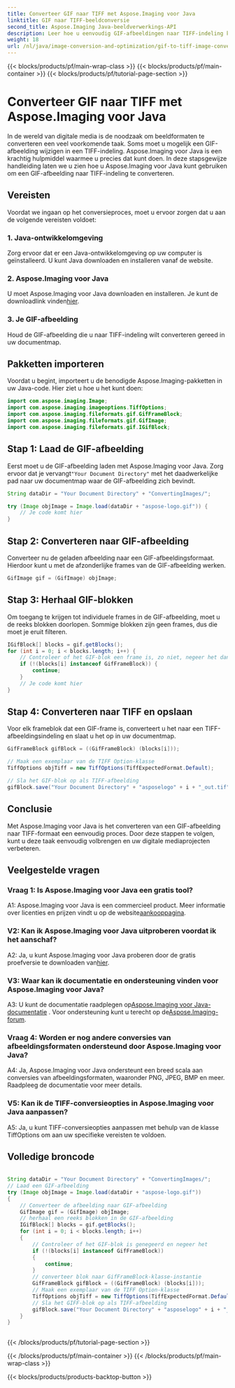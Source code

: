```yaml
---
title: Converteer GIF naar TIFF met Aspose.Imaging voor Java
linktitle: GIF naar TIFF-beeldconversie
second_title: Aspose.Imaging Java-beeldverwerkings-API
description: Leer hoe u eenvoudig GIF-afbeeldingen naar TIFF-indeling kunt converteren met Aspose.Imaging voor Java. Deze stapsgewijze handleiding helpt u op weg met deze krachtige tool.
weight: 18
url: /nl/java/image-conversion-and-optimization/gif-to-tiff-image-conversion/
---
```


{{< blocks/products/pf/main-wrap-class >}}
{{< blocks/products/pf/main-container >}}
{{< blocks/products/pf/tutorial-page-section >}}

# Converteer GIF naar TIFF met Aspose.Imaging voor Java

In de wereld van digitale media is de noodzaak om beeldformaten te converteren een veel voorkomende taak. Soms moet u mogelijk een GIF-afbeelding wijzigen in een TIFF-indeling. Aspose.Imaging voor Java is een krachtig hulpmiddel waarmee u precies dat kunt doen. In deze stapsgewijze handleiding laten we u zien hoe u Aspose.Imaging voor Java kunt gebruiken om een GIF-afbeelding naar TIFF-indeling te converteren.

## Vereisten

Voordat we ingaan op het conversieproces, moet u ervoor zorgen dat u aan de volgende vereisten voldoet:

### 1. Java-ontwikkelomgeving

Zorg ervoor dat er een Java-ontwikkelomgeving op uw computer is geïnstalleerd. U kunt Java downloaden en installeren vanaf de website.

### 2. Aspose.Imaging voor Java

 U moet Aspose.Imaging voor Java downloaden en installeren. Je kunt de downloadlink vinden[hier](https://releases.aspose.com/imaging/java/).

### 3. Je GIF-afbeelding

Houd de GIF-afbeelding die u naar TIFF-indeling wilt converteren gereed in uw documentmap.

## Pakketten importeren

Voordat u begint, importeert u de benodigde Aspose.Imaging-pakketten in uw Java-code. Hier ziet u hoe u het kunt doen:

```java
import com.aspose.imaging.Image;
import com.aspose.imaging.imageoptions.TiffOptions;
import com.aspose.imaging.fileformats.gif.GifFrameBlock;
import com.aspose.imaging.fileformats.gif.GifImage;
import com.aspose.imaging.fileformats.gif.IGifBlock;
```

## Stap 1: Laad de GIF-afbeelding

 Eerst moet u de GIF-afbeelding laden met Aspose.Imaging voor Java. Zorg ervoor dat je vervangt`"Your Document Directory"` met het daadwerkelijke pad naar uw documentmap waar de GIF-afbeelding zich bevindt.

```java
String dataDir = "Your Document Directory" + "ConvertingImages/";

try (Image objImage = Image.load(dataDir + "aspose-logo.gif")) {
    // Je code komt hier
}
```

## Stap 2: Converteren naar GIF-afbeelding

Converteer nu de geladen afbeelding naar een GIF-afbeeldingsformaat. Hierdoor kunt u met de afzonderlijke frames van de GIF-afbeelding werken.

```java
GifImage gif = (GifImage) objImage;
```

## Stap 3: Herhaal GIF-blokken

Om toegang te krijgen tot individuele frames in de GIF-afbeelding, moet u de reeks blokken doorlopen. Sommige blokken zijn geen frames, dus die moet je eruit filteren.

```java
IGifBlock[] blocks = gif.getBlocks();
for (int i = 0; i < blocks.length; i++) {
    // Controleer of het GIF-blok een frame is, zo niet, negeer het dan
    if (!(blocks[i] instanceof GifFrameBlock)) {
        continue;
    }
    // Je code komt hier
}
```

## Stap 4: Converteren naar TIFF en opslaan

Voor elk frameblok dat een GIF-frame is, converteert u het naar een TIFF-afbeeldingsindeling en slaat u het op in uw documentmap.

```java
GifFrameBlock gifBlock = ((GifFrameBlock) (blocks[i]));

// Maak een exemplaar van de TIFF Option-klasse
TiffOptions objTiff = new TiffOptions(TiffExpectedFormat.Default);

// Sla het GIF-blok op als TIFF-afbeelding
gifBlock.save("Your Document Directory" + "asposelogo" + i + "_out.tif", objTiff);
```

## Conclusie

Met Aspose.Imaging voor Java is het converteren van een GIF-afbeelding naar TIFF-formaat een eenvoudig proces. Door deze stappen te volgen, kunt u deze taak eenvoudig volbrengen en uw digitale mediaprojecten verbeteren.

## Veelgestelde vragen

### Vraag 1: Is Aspose.Imaging voor Java een gratis tool?

 A1: Aspose.Imaging voor Java is een commercieel product. Meer informatie over licenties en prijzen vindt u op de website[aankooppagina](https://purchase.aspose.com/buy).

### V2: Kan ik Aspose.Imaging voor Java uitproberen voordat ik het aanschaf?

 A2: Ja, u kunt Aspose.Imaging voor Java proberen door de gratis proefversie te downloaden van[hier](https://releases.aspose.com/).

### V3: Waar kan ik documentatie en ondersteuning vinden voor Aspose.Imaging voor Java?

 A3: U kunt de documentatie raadplegen op[Aspose.Imaging voor Java-documentatie](https://reference.aspose.com/imaging/java/) . Voor ondersteuning kunt u terecht op de[Aspose.Imaging-forum](https://forum.aspose.com/).

### Vraag 4: Worden er nog andere conversies van afbeeldingsformaten ondersteund door Aspose.Imaging voor Java?

A4: Ja, Aspose.Imaging voor Java ondersteunt een breed scala aan conversies van afbeeldingsformaten, waaronder PNG, JPEG, BMP en meer. Raadpleeg de documentatie voor meer details.

### V5: Kan ik de TIFF-conversieopties in Aspose.Imaging voor Java aanpassen?

A5: Ja, u kunt TIFF-conversieopties aanpassen met behulp van de klasse TiffOptions om aan uw specifieke vereisten te voldoen.



## Volledige broncode
```java
		
String dataDir = "Your Document Directory" + "ConvertingImages/";
// Laad een GIF-afbeelding
try (Image objImage = Image.load(dataDir + "aspose-logo.gif"))
{
	// Converteer de afbeelding naar GIF-afbeelding
	GifImage gif = (GifImage) objImage;
	// herhaal een reeks blokken in de GIF-afbeelding
	IGifBlock[] blocks = gif.getBlocks();
	for (int i = 0; i < blocks.length; i++)
	{
		// Controleer of het GIF-blok is genegeerd en negeer het
		if (!(blocks[i] instanceof GifFrameBlock))
		{
			continue;
		}
		// converteer blok naar GifFrameBlock-klasse-instantie
		GifFrameBlock gifBlock = ((GifFrameBlock) (blocks[i]));
		// Maak een exemplaar van de TIFF Option-klasse
		TiffOptions objTiff = new TiffOptions(TiffExpectedFormat.Default);
		// Sla het GIFF-blok op als TIFF-afbeelding
		gifBlock.save("Your Document Directory" + "asposelogo" + i + "_out.tif", objTiff);
	}
}
		
```
{{< /blocks/products/pf/tutorial-page-section >}}

{{< /blocks/products/pf/main-container >}}
{{< /blocks/products/pf/main-wrap-class >}}

{{< blocks/products/products-backtop-button >}}
